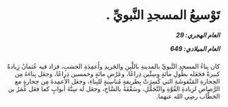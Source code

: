 <h1 dir="rtl">تَوْسيعُ المسجدِ النَّبويِّ .</h1>

<h5 dir="rtl">العام الهجري:  29

العام الميلادي: 649

</h5>

<p dir="rtl">كان بِناءُ المسجدِ النَّبويِّ بالمدينةِ باللَّبِنِ والجَريدِ وأَعمِدَةِ الخشبِ، فزاد فيه عُثمانُ زِيادةً كبيرةً فجَعَله بطُولِ مائةٍ وسِتِّين ذِراعًا، وعَرْضِ مائةٍ  وخمسين ذِراعًا، وجعَل بِناءَهُ مِن الحِجارةِ المَنْقوشَةِ التي كُسِرَتْ بِطريقةٍ مُناسِبةٍ للبِناءِ، وجعَل الأَعمِدةَ مِن حِجارةٍ مع الرَّصاصِ لزِيادةِ القُوَّةِ والتَّحَمُّلِ، وسَقْفَهُ بالسَّاجِ، وجعَل له سِتَّةَ أبوابٍ كما فعَل عُمَرُ بن الخطَّاب رضِي الله عنهما.</p></br>
